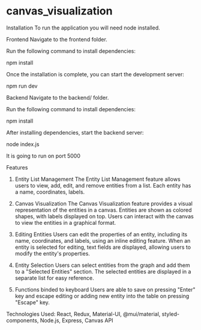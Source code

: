 # canvas_visualization

Installation
To run the application you will need node installed.

Frontend
Navigate to the frontend folder.

Run the following command to install dependencies:

npm install

Once the installation is complete, you can start the development server:

npm run dev

Backend
Navigate to the backend/ folder.

Run the following command to install dependencies:

npm install

After installing dependencies, start the backend server:

node index.js

It is going to run on port 5000

Features

1. Entity List Management
   The Entity List Management feature allows users to view, add, edit, and remove entities from a list. Each entity has a name, coordinates, labels.

2. Canvas Visualization
   The Canvas Visualization feature provides a visual representation of the entities in a canvas. Entities are shown as colored shapes, with labels displayed on top. Users can interact with the canvas to view the entities in a graphical format.

3. Editing Entities
   Users can edit the properties of an entity, including its name, coordinates, and labels, using an inline editing feature. When an entity is selected for editing, text fields are displayed, allowing users to modify the entity's properties.

4. Entity Selection
   Users can select entities from the graph and add them to a "Selected Entities" section. The selected entities are displayed in a separate list for easy reference.

5. Functions binded to keyboard
   Users are able to save on pressing "Enter" key and escape editing or adding new entity into the table on pressing "Escape" key.

Technologies Used:
React, Redux, Material-UI, @mui/material, styled-components, Node.js, Express, Canvas API

